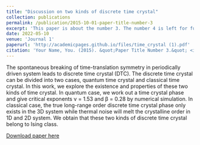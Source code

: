 ```yaml
---
title: "Discussion on two kinds of discrete time crystal"
collection: publications
permalink: /publication/2015-10-01-paper-title-number-3
excerpt: 'This paper is about the number 3. The number 4 is left for future work.'
date: 2022-05-10
venue: 'Journal 1'
paperurl: 'http://academicpages.github.io/files/time_crystal (1).pdf'
citation: 'Your Name, You. (2015). &quot;Paper Title Number 3.&quot; <i>Journal 1</i>. 1(3).'
---
```

The spontaneous breaking of time-translation symmetry in periodically driven system leads to
discrete time crystal (DTC). The discrete time crystal can be divided into two cases, quantum time
crystal and classical time crystal. In this work, we explore the existence and properties of these two
kinds of time crystal. In quantum case, we work out a time crystal phase and give critical exponents
ν = 1.53 and β = 0.28 by numerical simulation. In classical case, the true long-range order discrete
time crystal phase only exists in the 3D system while thermal noise will melt the crystalline order
in 1D and 2D system. We obtain that these two kinds of discrete time crystal belong to Ising class.

[Download paper here](time_crystal.pdf)

